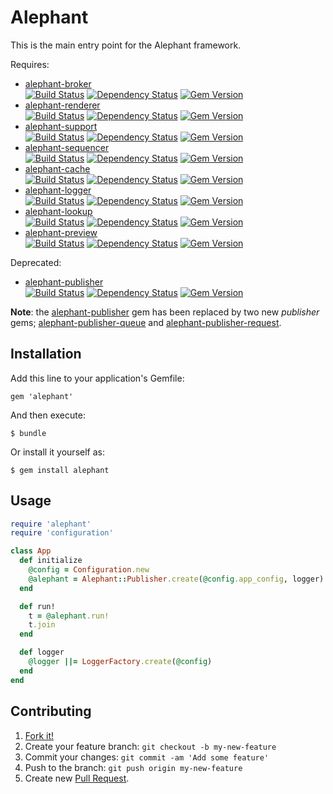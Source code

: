 # Alephant

This is the main entry point for the Alephant framework.

Requires:

 - [alephant-broker](https://github.com/BBC-News/alephant-broker)       
 [![Build Status](https://travis-ci.org/BBC-News/alephant-broker.png?branch=master)](https://travis-ci.org/BBC-News/alephant-broker) [![Dependency Status](https://gemnasium.com/BBC-News/alephant-broker.png)](https://gemnasium.com/BBC-News/alephant-broker) [![Gem Version](https://badge.fury.io/rb/alephant-broker.png)](http://badge.fury.io/rb/alephant-broker)
 - [alephant-renderer](https://github.com/BBC-News/alephant-renderer)         
 [![Build Status](https://travis-ci.org/BBC-News/alephant-renderer.png?branch=master)](https://travis-ci.org/BBC-News/alephant-renderer) [![Dependency Status](https://gemnasium.com/BBC-News/alephant-renderer.png)](https://gemnasium.com/BBC-News/alephant-renderer) [![Gem Version](https://badge.fury.io/rb/alephant-renderer.png)](http://badge.fury.io/rb/alephant-renderer)
 - [alephant-support](https://github.com/BBC-News/alephant-support)       
 [![Build Status](https://travis-ci.org/BBC-News/alephant-support.png?branch=master)](https://travis-ci.org/BBC-News/alephant-support) [![Dependency Status](https://gemnasium.com/BBC-News/alephant-support.png)](https://gemnasium.com/BBC-News/alephant-support) [![Gem Version](https://badge.fury.io/rb/alephant-support.png)](http://badge.fury.io/rb/alephant-support)
 - [alephant-sequencer](https://github.com/BBC-News/alephant-sequencer)       
 [![Build Status](https://travis-ci.org/BBC-News/alephant-sequencer.png?branch=master)](https://travis-ci.org/BBC-News/alephant-sequencer) [![Dependency Status](https://gemnasium.com/BBC-News/alephant-sequencer.png)](https://gemnasium.com/BBC-News/alephant-sequencer) [![Gem Version](https://badge.fury.io/rb/alephant-sequencer.png)](http://badge.fury.io/rb/alephant-sequencer)
 - [alephant-cache](https://github.com/BBC-News/alephant-cache)       
 [![Build Status](https://travis-ci.org/BBC-News/alephant-cache.png?branch=master)](https://travis-ci.org/BBC-News/alephant-cache) [![Dependency Status](https://gemnasium.com/BBC-News/alephant-cache.png)](https://gemnasium.com/BBC-News/alephant-cache) [![Gem Version](https://badge.fury.io/rb/alephant-cache.png)](http://badge.fury.io/rb/alephant-cache)
 - [alephant-logger](https://github.com/BBC-News/alephant-logger)        
 [![Build Status](https://travis-ci.org/BBC-News/alephant-logger.png?branch=master)](https://travis-ci.org/BBC-News/alephant-logger) [![Dependency Status](https://gemnasium.com/BBC-News/alephant-logger.png)](https://gemnasium.com/BBC-News/alephant-logger) [![Gem Version](https://badge.fury.io/rb/alephant-logger.png)](http://badge.fury.io/rb/alephant-logger)
 - [alephant-lookup](https://github.com/BBC-News/alephant-lookup)      
 [![Build Status](https://travis-ci.org/BBC-News/alephant-lookup.png?branch=master)](https://travis-ci.org/BBC-News/alephant-lookup) [![Dependency Status](https://gemnasium.com/BBC-News/alephant-lookup.png)](https://gemnasium.com/BBC-News/alephant-lookup) [![Gem Version](https://badge.fury.io/rb/alephant-lookup.png)](http://badge.fury.io/rb/alephant-lookup)
 - [alephant-preview](https://github.com/BBC-News/alephant-preview)       
 [![Build Status](https://travis-ci.org/BBC-News/alephant-preview.png?branch=master)](https://travis-ci.org/BBC-News/alephant-preview) [![Dependency Status](https://gemnasium.com/BBC-News/alephant-preview.png)](https://gemnasium.com/BBC-News/alephant-preview) [![Gem Version](https://badge.fury.io/rb/alephant-preview.png)](http://badge.fury.io/rb/alephant-preview)

Deprecated:

 - [alephant-publisher](https://github.com/BBC-News/alephant-publisher)      
 [![Build Status](https://travis-ci.org/BBC-News/alephant-publisher.png?branch=master)](https://travis-ci.org/BBC-News/alephant-publisher) [![Dependency Status](https://gemnasium.com/BBC-News/alephant-publisher.png)](https://gemnasium.com/BBC-News/alephant-publisher) [![Gem Version](https://badge.fury.io/rb/alephant-publisher.png)](http://badge.fury.io/rb/alephant-publisher)

**Note**: the [alephant-publisher](https://github.com/BBC-News/alephant-publisher) gem has been replaced by two new *publisher* gems; [alephant-publisher-queue](https://github.com/BBC-News/alephant-publisher-queue) and [alephant-publisher-request](https://github.com/BBC-News/alephant-publisher-request). 

## Installation

Add this line to your application's Gemfile:

    gem 'alephant'

And then execute:

    $ bundle

Or install it yourself as:

    $ gem install alephant

## Usage

```ruby
require 'alephant'
require 'configuration'

class App
  def initialize
    @config = Configuration.new
    @alephant = Alephant::Publisher.create(@config.app_config, logger)
  end

  def run!
    t = @alephant.run!
    t.join
  end

  def logger
    @logger ||= LoggerFactory.create(@config)
  end
end
```

## Contributing

1. [Fork it!](http://github.com/BBC-News/alephant/fork)
2. Create your feature branch: `git checkout -b my-new-feature`
3. Commit your changes: `git commit -am 'Add some feature'`
4. Push to the branch: `git push origin my-new-feature`
5. Create new [Pull Request](https://github.com/BBC-News/alephant/pulls).
